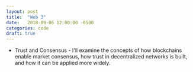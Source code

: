 ```yaml
---
layout: post
title:  "Web 3"
date:   2018-09-06 12:00:00 -0500
categories: code
draft: true
---
```


* Trust and Consensus - I'll examine the concepts of how blockchains enable market consensus, how trust in decentralized networks is built, and how it can be applied more widely.
